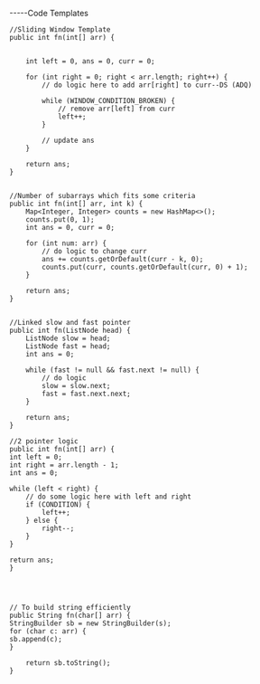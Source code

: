 -----Code Templates

    //Sliding Window Template
    public int fn(int[] arr) {

       
        int left = 0, ans = 0, curr = 0;

        for (int right = 0; right < arr.length; right++) {
            // do logic here to add arr[right] to curr--DS (ADQ)

            while (WINDOW_CONDITION_BROKEN) {
                // remove arr[left] from curr
                left++;
            }

            // update ans
        }

        return ans;
    }


    //Number of subarrays which fits some criteria
    public int fn(int[] arr, int k) {
        Map<Integer, Integer> counts = new HashMap<>();
        counts.put(0, 1);
        int ans = 0, curr = 0;

        for (int num: arr) {
            // do logic to change curr
            ans += counts.getOrDefault(curr - k, 0);
            counts.put(curr, counts.getOrDefault(curr, 0) + 1);
        }

        return ans;
    }

    
    //Linked slow and fast pointer
    public int fn(ListNode head) {
        ListNode slow = head;
        ListNode fast = head;
        int ans = 0;

        while (fast != null && fast.next != null) {
            // do logic
            slow = slow.next;
            fast = fast.next.next;
        }

        return ans;
    }

    //2 pointer logic 
    public int fn(int[] arr) {
    int left = 0;
    int right = arr.length - 1;
    int ans = 0;

    while (left < right) {
        // do some logic here with left and right
        if (CONDITION) {
            left++;
        } else {
            right--;
        }
    }

    return ans;
    }




    // To build string efficiently
    public String fn(char[] arr) {
    StringBuilder sb = new StringBuilder(s);
    for (char c: arr) {
    sb.append(c);
    }
    
        return sb.toString();
    }
